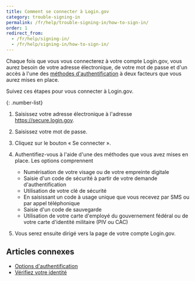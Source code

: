 ```yaml
---
title: Comment se connecter à Login.gov
category: trouble-signing-in
permalink: /fr/help/trouble-signing-in/how-to-sign-in/
order: 1
redirect_from:
  - /fr/help/signing-in/
  - /fr/help/signing-in/how-to-sign-in/
---
```

Chaque fois que vous vous connecterez à votre compte Login.gov, vous aurez besoin de votre adresse électronique, de votre mot de passe et d'un accès à l'une des [méthodes d'authentification](/fr/help/get-started/authentication-methods/) à deux facteurs que vous aurez mises en place.

Suivez ces étapes pour vous connecter à Login.gov.

{: .number-list}
1. Saisissez votre adresse électronique à l'adresse <https://secure.login.gov>.
2. Saisissez votre mot de passe.
3. Cliquez sur le bouton « Se connecter ».
4. Authentifiez-vous à l'aide d'une des méthodes que vous avez mises en place. Les options comprennent

   * Numérisation de votre visage ou de votre empreinte digitale
   * Saisie d'un code de sécurité à partir de votre demande d'authentification
   * Utilisation de votre clé de sécurité
   * En saisissant un code à usage unique que vous recevez par SMS ou par appel téléphonique
   * Saisie d'un code de sauvegarde
   * Utilisation de votre carte d'employé du gouvernement fédéral ou de votre carte d'identité militaire (PIV ou CAC)
5. Vous serez ensuite dirigé vers la page de votre compte Login.gov.

## Articles connexes

* [Options d'authentification](/fr/help/get-started/authentication-methods/)
* [Vérifiez votre identité](/fr/help/verify-your-identity/how-to-verify-your-identity/)
